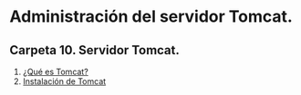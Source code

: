 # Administración del servidor Tomcat.

## Carpeta 10. Servidor Tomcat.

1. [¿Qué es Tomcat?](./10/10-A.md)
2. [Instalación de Tomcat](./10/10-B.md)


